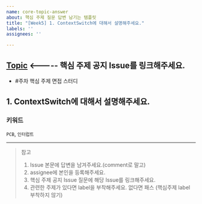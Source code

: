 ```yaml
---
name: core-topic-answer
about: 핵심 주제 질문 답변 남기는 템플릿
title: "[Week5] 1. ContextSwitch에 대해서 설명해주세요."
labels: ''
assignees: ''

---
```


## [Topic](링크) <----- 핵심 주제 공지 Issue를 링크해주세요.  
 - #주차 핵심 주제 면접 스터디 

## 1. ContextSwitch에 대해서 설명해주세요.

### 키워드 

`PCB`, `인터럽트`

----------------------

> 참고 
> 1. Issue 본문에 답변을 남겨주세요.(comment로 말고) 
> 2. assignee에 본인을 등록해주세요. 
> 3. 핵심 주제 공지 Issue 질문에 해당 Issue를 링크해주세요. 
> 4. 관련한 주제가 있다면 label을 부착해주세요. 없다면 패스 (핵심주제 label 부착하지 않기)
